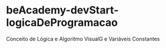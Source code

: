 # beAcademy-devStart-logicaDeProgramacao
 Conceito de Lógica e Algoritmo VisualG e Variáveis Constantes
